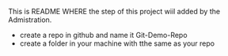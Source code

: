 This is README WHERE the step of this project wiil added by the Admistration.
* create a repo in github and name it Git-Demo-Repo
* create a folder in your machine with tthe same as your repo 
